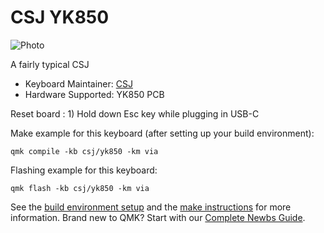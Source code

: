 # CSJ YK850

![Photo](https://github.com/csjgu2017/images/blob/main/key87.jpg)

A fairly typical CSJ

* Keyboard Maintainer: [CSJ](https://github.com/csjgu2017)
* Hardware Supported: YK850 PCB


Reset board :
	1) Hold down Esc key while plugging in USB-C

Make example for this keyboard (after setting up your build environment):

    qmk compile -kb csj/yk850 -km via

Flashing example for this keyboard:

    qmk flash -kb csj/yk850 -km via


See the [build environment setup](https://docs.qmk.fm/#/getting_started_build_tools) and the [make instructions](https://docs.qmk.fm/#/getting_started_make_guide) for more information. Brand new to QMK? Start with our [Complete Newbs Guide](https://docs.qmk.fm/#/newbs).
